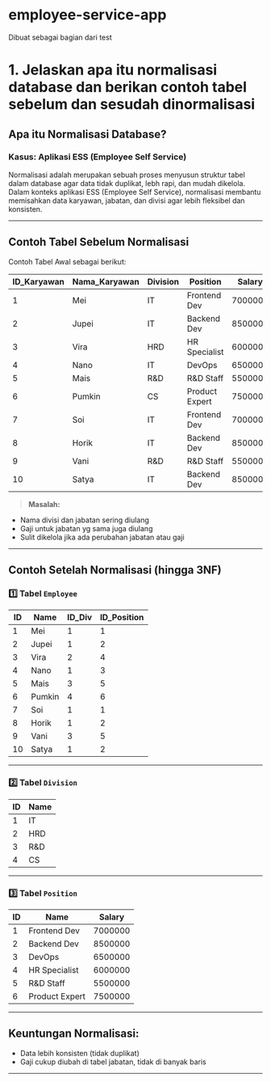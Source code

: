 # employee-service-app

Dibuat sebagai bagian dari test

# 1. Jelaskan apa itu normalisasi database dan berikan contoh tabel sebelum dan sesudah dinormalisasi

## Apa itu Normalisasi Database?

### Kasus: Aplikasi ESS (Employee Self Service)

Normalisasi adalah merupakan sebuah proses menyusun struktur tabel dalam database agar data tidak duplikat, lebh rapi, dan mudah dikelola. Dalam konteks aplikasi ESS (Employee Self Service), normalisasi membantu memisahkan data karyawan, jabatan, dan divisi agar lebih fleksibel dan konsisten.

---

## Contoh Tabel Sebelum Normalisasi

Contoh Tabel Awal sebagai berikut:

| ID_Karyawan | Nama_Karyawan | Division | Position       | Salary  |
| ----------- | ------------- | -------- | -------------- | ------- |
| 1           | Mei           | IT       | Frontend Dev   | 7000000 |
| 2           | Jupei         | IT       | Backend Dev    | 8500000 |
| 3           | Vira          | HRD      | HR Specialist  | 6000000 |
| 4           | Nano          | IT       | DevOps         | 6500000 |
| 5           | Mais          | R&D      | R&D Staff      | 5500000 |
| 6           | Pumkin        | CS       | Product Expert | 7500000 |
| 7           | Soi           | IT       | Frontend Dev   | 7000000 |
| 8           | Horik         | IT       | Backend Dev    | 8500000 |
| 9           | Vani          | R&D      | R&D Staff      | 5500000 |
| 10          | Satya         | IT       | Backend Dev    | 8500000 |

> **Masalah:**

- Nama divisi dan jabatan sering diulang
- Gaji untuk jabatan yg sama juga diulang
- Sulit dikelola jika ada perubahan jabatan atau gaji

---

## Contoh Setelah Normalisasi (hingga 3NF)

### 1️⃣ Tabel `Employee`

| ID  | Name   | ID_Div | ID_Position |
| --- | ------ | ------ | ----------- |
| 1   | Mei    | 1      | 1           |
| 2   | Jupei  | 1      | 2           |
| 3   | Vira   | 2      | 4           |
| 4   | Nano   | 1      | 3           |
| 5   | Mais   | 3      | 5           |
| 6   | Pumkin | 4      | 6           |
| 7   | Soi    | 1      | 1           |
| 8   | Horik  | 1      | 2           |
| 9   | Vani   | 3      | 5           |
| 10  | Satya  | 1      | 2           |

---

### 2️⃣ Tabel `Division`

| ID  | Name |
| --- | ---- |
| 1   | IT   |
| 2   | HRD  |
| 3   | R&D  |
| 4   | CS   |

---

### 3️⃣ Tabel `Position`

| ID  | Name           | Salary  |
| --- | -------------- | ------- |
| 1   | Frontend Dev   | 7000000 |
| 2   | Backend Dev    | 8500000 |
| 3   | DevOps         | 6500000 |
| 4   | HR Specialist  | 6000000 |
| 5   | R&D Staff      | 5500000 |
| 6   | Product Expert | 7500000 |

---

## Keuntungan Normalisasi:

- Data lebih konsisten (tidak duplikat)
- Gaji cukup diubah di tabel jabatan, tidak di banyak baris

---
